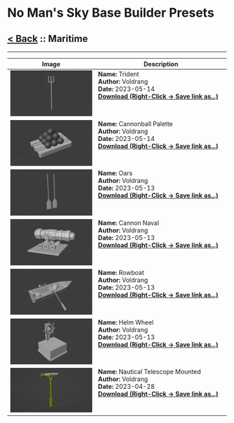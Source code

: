 # No Man's Sky Base Builder Presets  

## [< Back](https://djmonkeyuk.github.io/nms-base-builder-presets/) :: Maritime

___


<table cellpadding="10">
<thead>
    <tr>
        <th>Image</th>
        <th>Description</th>
    </tr>
</thead>
<tbody>
    <tr>
            <td width="40%"><img src="https://raw.githubusercontent.com/djmonkeyuk/nms-base-builder-presets/master/images/Maritime/Voldrang_Trident.jpg"></td>
            <td valign="top" width="60%"><b>Name:</b> Trident <br /> <b>Author:</b> Voldrang <br /><b>Date:</b> 2023-05-14 <br /> <b><a href="https://raw.githubusercontent.com/djmonkeyuk/nms-base-builder-presets/master/Maritime/Voldrang_Trident.json">Download (Right-Click -> Save link as...)</a></b></td>
        </tr><tr>
            <td width="40%"><img src="https://raw.githubusercontent.com/djmonkeyuk/nms-base-builder-presets/master/images/Maritime/Voldrang_CannonballPalette.jpg"></td>
            <td valign="top" width="60%"><b>Name:</b> Cannonball Palette <br /> <b>Author:</b> Voldrang <br /><b>Date:</b> 2023-05-14 <br /> <b><a href="https://raw.githubusercontent.com/djmonkeyuk/nms-base-builder-presets/master/Maritime/Voldrang_CannonballPalette.json">Download (Right-Click -> Save link as...)</a></b></td>
        </tr><tr>
            <td width="40%"><img src="https://raw.githubusercontent.com/djmonkeyuk/nms-base-builder-presets/master/images/Maritime/Voldrang_Oars.jpg"></td>
            <td valign="top" width="60%"><b>Name:</b> Oars <br /> <b>Author:</b> Voldrang <br /><b>Date:</b> 2023-05-13 <br /> <b><a href="https://raw.githubusercontent.com/djmonkeyuk/nms-base-builder-presets/master/Maritime/Voldrang_Oars.json">Download (Right-Click -> Save link as...)</a></b></td>
        </tr><tr>
            <td width="40%"><img src="https://raw.githubusercontent.com/djmonkeyuk/nms-base-builder-presets/master/images/Maritime/Voldrang_CannonNaval.jpg"></td>
            <td valign="top" width="60%"><b>Name:</b> Cannon Naval <br /> <b>Author:</b> Voldrang <br /><b>Date:</b> 2023-05-13 <br /> <b><a href="https://raw.githubusercontent.com/djmonkeyuk/nms-base-builder-presets/master/Maritime/Voldrang_CannonNaval.json">Download (Right-Click -> Save link as...)</a></b></td>
        </tr><tr>
            <td width="40%"><img src="https://raw.githubusercontent.com/djmonkeyuk/nms-base-builder-presets/master/images/Maritime/Voldrang_Rowboat.jpg"></td>
            <td valign="top" width="60%"><b>Name:</b> Rowboat <br /> <b>Author:</b> Voldrang <br /><b>Date:</b> 2023-05-13 <br /> <b><a href="https://raw.githubusercontent.com/djmonkeyuk/nms-base-builder-presets/master/Maritime/Voldrang_Rowboat.json">Download (Right-Click -> Save link as...)</a></b></td>
        </tr><tr>
            <td width="40%"><img src="https://raw.githubusercontent.com/djmonkeyuk/nms-base-builder-presets/master/images/Maritime/Voldrang_HelmWheel.jpg"></td>
            <td valign="top" width="60%"><b>Name:</b> Helm Wheel <br /> <b>Author:</b> Voldrang <br /><b>Date:</b> 2023-05-13 <br /> <b><a href="https://raw.githubusercontent.com/djmonkeyuk/nms-base-builder-presets/master/Maritime/Voldrang_HelmWheel.json">Download (Right-Click -> Save link as...)</a></b></td>
        </tr><tr>
            <td width="40%"><img src="https://raw.githubusercontent.com/djmonkeyuk/nms-base-builder-presets/master/images/Maritime/Voldrang_NauticalTelescopeMounted.jpg"></td>
            <td valign="top" width="60%"><b>Name:</b> Nautical Telescope Mounted <br /> <b>Author:</b> Voldrang <br /><b>Date:</b> 2023-04-28 <br /> <b><a href="https://raw.githubusercontent.com/djmonkeyuk/nms-base-builder-presets/master/Maritime/Voldrang_NauticalTelescopeMounted.json">Download (Right-Click -> Save link as...)</a></b></td>
        </tr>
</tbody>
</table>
    